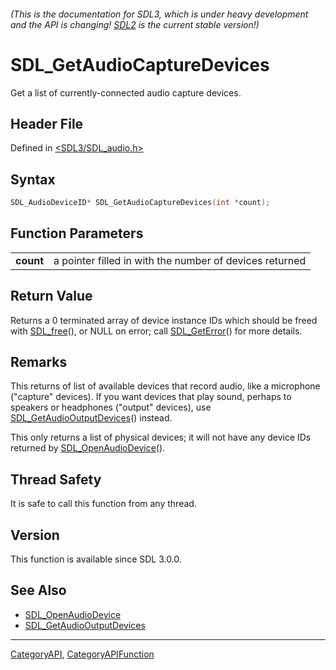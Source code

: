 ###### (This is the documentation for SDL3, which is under heavy development and the API is changing! [SDL2](https://wiki.libsdl.org/SDL2/) is the current stable version!)
# SDL_GetAudioCaptureDevices

Get a list of currently-connected audio capture devices.

## Header File

Defined in [<SDL3/SDL_audio.h>](https://github.com/libsdl-org/SDL/blob/main/include/SDL3/SDL_audio.h)

## Syntax

```c
SDL_AudioDeviceID* SDL_GetAudioCaptureDevices(int *count);

```

## Function Parameters

|               |                                                         |
| ------------- | ------------------------------------------------------- |
| **count**     | a pointer filled in with the number of devices returned |

## Return Value

Returns a 0 terminated array of device instance IDs which should be freed
with [SDL_free](SDL_free)(), or NULL on error; call
[SDL_GetError](SDL_GetError)() for more details.

## Remarks

This returns of list of available devices that record audio, like a
microphone ("capture" devices). If you want devices that play sound,
perhaps to speakers or headphones ("output" devices), use
[SDL_GetAudioOutputDevices](SDL_GetAudioOutputDevices)() instead.

This only returns a list of physical devices; it will not have any device
IDs returned by [SDL_OpenAudioDevice](SDL_OpenAudioDevice)().

## Thread Safety

It is safe to call this function from any thread.

## Version

This function is available since SDL 3.0.0.

## See Also

- [SDL_OpenAudioDevice](SDL_OpenAudioDevice)
- [SDL_GetAudioOutputDevices](SDL_GetAudioOutputDevices)

----
[CategoryAPI](CategoryAPI), [CategoryAPIFunction](CategoryAPIFunction)

